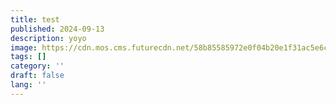 ```yaml
---
title: test
published: 2024-09-13
description: yoyo
image: https://cdn.mos.cms.futurecdn.net/58b85585972e0f04b20e1f31ac5e6c75.jpg
tags: []
category: ''
draft: false 
lang: ''
---
```

